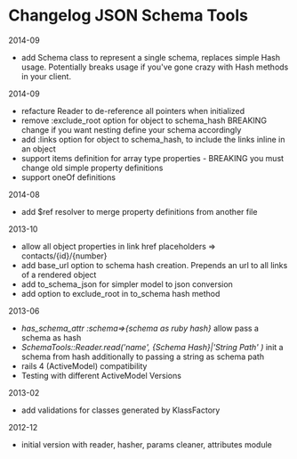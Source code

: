 # Changelog JSON Schema Tools


2014-09

* add Schema class to represent a single schema, replaces simple Hash usage. Potentially breaks usage if you've gone crazy with Hash methods in your client.

2014-09

* refacture Reader to de-reference all pointers when initialized
* remove :exclude_root option for object to schema_hash BREAKING change if you want nesting define your schema accordingly
* add :links option for object to schema_hash, to include the links inline in an object
* support items definition for array type properties - BREAKING you must change old simple property definitions
* support oneOf definitions

2014-08

* add $ref resolver to merge property definitions from another file

2013-10
* allow all object properties in link href placeholders => contacts/{id}/{number}
* add base_url option to schema hash creation. Prepends an url to all links of a rendered object
* add to_schema_json for simpler model to json conversion
* add option to exclude_root in to_schema hash method

2013-06

* *has_schema_attr :schema=>{schema as ruby hash}* allow pass a schema as hash
* *SchemaTools::Reader.read('name', {Schema Hash}|'String Path'  )*  init a schema from hash additionally to passing a string as schema path
* rails 4 (ActiveModel) compatibility
* Testing with different ActiveModel Versions

2013-02

* add validations for classes generated by KlassFactory

2012-12

* initial version with reader, hasher, params cleaner, attributes module